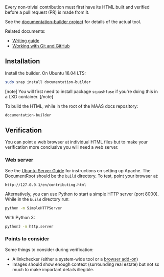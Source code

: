 <!--
Todo:
- can add more user-friendly instructions on setting up local web server
- talk about entr utility
-->
Every non-trivial contribution must first have its HTML built and verified before a pull request (PR) is made from it.

See the [documentation-builder project](https://github.com/CanonicalLtd/documentation-builder) for details of the actual tool.

Related documents:

-   [Writing guide](contributing-writing.md)
-   [Working with Git and GitHub](contributing-git.md)

## Installation

Install the builder. On Ubuntu 16.04 LTS:

``` bash
sudo snap install documentation-builder
```

[note] You will first need to install package `squashfuse` if you're doing this in a LXD container. [/note]

To build the HTML, while in the root of the MAAS docs repository:

``` bash
documentation-builder
```

## Verification

You can point a web browser at individual HTML files but to make your verification more conclusive you will need a web server.

### Web server

See the [Ubuntu Server Guide](https://help.ubuntu.com/lts/serverguide/httpd.html) for instructions on setting up Apache. The DocumentRoot should be the `build` directory. To test, point your browser at:

``` no-highlight
http://127.0.0.1/en/contributing.html
```

Alternatively, you can use Python to start a simple HTTP server (port 8000). While in the `build` directory run:

``` bash
python -m SimpleHTTPServer
```

With Python 3:

``` bash
python3 -m http.server
```

### Points to consider

Some things to consider during verification:

-   A linkchecker (either a system-wide tool or a [browser add-on](https://chrome.google.com/webstore/detail/check-my-links/ojkcdipcgfaekbeaelaapakgnjflfglf))
-   Images should show enough context (surrounding real estate) but not so much to make important details illegible.

<!-- LINKS -->

